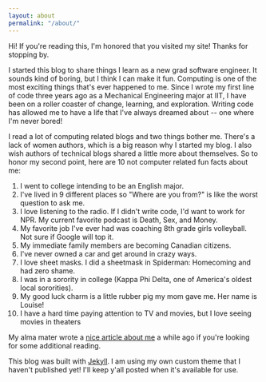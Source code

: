 ```yaml
---
layout: about
permalink: "/about/"
---
```


Hi! If you're reading this, I'm honored that you visited my site! Thanks for stopping by.

I started this blog to share things I learn as a new grad software engineer. It sounds kind of boring, but I think I can make it fun. Computing is one of the most exciting things that's ever happened to me. Since I wrote my first line of code three years ago as a Mechanical Engineering major at IIT, I have been on a roller coaster of change, learning, and exploration. Writing code has allowed me to have a life that I've always dreamed about -- one where I'm never bored!

I read a lot of computing related blogs and two things bother me. There's a lack of women authors, which is a big reason why I started my blog. I also wish authors of technical blogs shared a little more about themselves. So to honor my second point, here are 10 not computer related fun facts about me:

1. I went to college intending to be an English major.  
2. I've lived in 9 different places so "Where are you from?" is like the worst question to ask me.
3. I love listening to the radio. If I didn't write code, I'd want to work for NPR. My current favorite podcast is Death, Sex, and Money.
4. My favorite job I've ever had was coaching 8th grade girls volleyball. Not sure if Google will top it.
5. My immediate family members are becoming Canadian citizens.
6. I've never owned a car and get around in crazy ways.
7. I love sheet masks. I did a sheetmask in Spiderman: Homecoming and had zero shame.
8. I was in a sorority in college (Kappa Phi Delta, one of America's oldest local sororities).
9. My good luck charm is a little rubber pig my mom gave me. Her name is Louise!
10. I have a hard time paying attention to TV and movies, but I love seeing movies in theaters

My alma mater wrote a [nice article about me](http://science.iit.edu/computer-science/qa-emily-warman) a while ago if you're looking for some additional reading.

This blog was built with [Jekyll](https://jekyllrb.com/). I am using my own custom theme that I haven't published yet! I'll keep y'all posted when it's available for use.